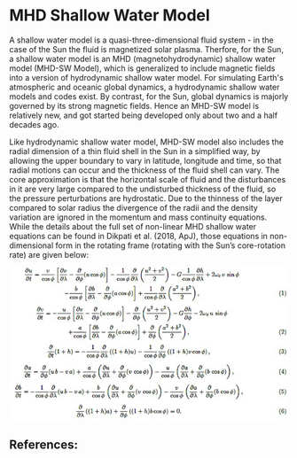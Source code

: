 
# MHD Shallow Water Model

A shallow water model is a quasi-three-dimensional fluid system - in
the case of the Sun the fluid is magnetized solar plasma. Therfore, for 
the Sun, a shallow water model is an MHD (magnetohydrodynamic) shallow water
model (MHD-SW Model), which is generalized to include magnetic fields into
a version of hydrodynamic shallow water model. For simulating Earth's atmospheric 
and oceanic global dynamics, a hydrodynamic shallow water models and codes
exist. By contrast, for the Sun, global dynamics is majorly governed by its 
strong magnetic fields. Hence an MHD-SW model is relatively new, and got
started being developed only about two and a half decades ago. 

Like hydrodynamic shallow water model, MHD-SW model also includes the 
radial dimension of a thin fluid shell in the Sun in a simplified way, by 
allowing the upper boundary to vary in latitude, longitude and time, so
that radial motions can occur and the thickness of the fluid shell can vary. 
The core approximation is that the horizontal scale of fluid and the 
disturbances in it are very large compared to the undisturbed thickness of 
the fluid, so the pressure perturbations are hydrostatic. Due to the thinness 
of the layer compared to solar radius the divergence of the radii and the 
density variation are ignored in the momentum and mass continuity equations. 
While the details about the full set of non-linear MHD shallow water 
equations can be found in Dikpati et al. (2018, ApJ), those equations
in non-dimensional form in the rotating frame (rotating with the Sun’s 
core-rotation rate) are given below:


![MHD-SW Equations](images/MHD-SW-Equations.png)

## References:
